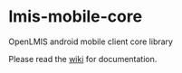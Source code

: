 # lmis-mobile-core
OpenLMIS android mobile client core library


Please read the [wiki](https://github.com/clintonhealthaccess/lmis-mobile-core/wiki) for documentation.